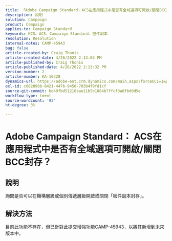 ```yaml
---
title: 「Adobe Campaign Standard：ACS在應用程式中是否有全域選項可開啟/關閉BCC封存？」
description: 說明
solution: Campaign
product: Campaign
applies-to: Campaign Standard
keywords: KCS、ACS、Campaign Standard、密件副本
resolution: Resolution
internal-notes: CAMP-45943
bug: false
article-created-by: Craig Thonis
article-created-date: 4/26/2022 2:13:03 PM
article-published-by: Craig Thonis
article-published-date: 4/26/2022 2:13:32 PM
version-number: 2
article-number: KA-16328
dynamics-url: https://adobe-ent.crm.dynamics.com/main.aspx?forceUCI=1&pagetype=entityrecord&etn=knowledgearticle&id=5c2173f6-6ac5-ec11-a7b6-0022480a138b
exl-id: c082898b-8421-4476-9456-703b4f9fd1cf
source-git-commit: bd49fbd51210aae11b5b1084b7ffcf3a8fbd0d5e
workflow-type: tm+mt
source-wordcount: '92'
ht-degree: 3%

---
```


# Adobe Campaign Standard： ACS在應用程式中是否有全域選項可開啟/關閉BCC封存？

## 說明


詢問是否可以在機構層級或個別傳遞層級開啟或關閉「密件副本封存」。


## 解決方法


目前此功能不存在，但已針對此提交增強功能CAMP-45943，以將其新增到未來版本中。
